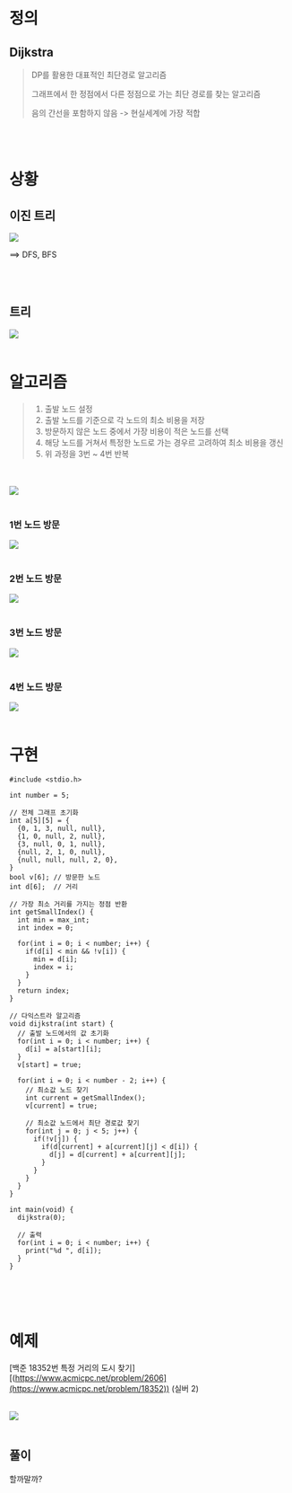 # 정의
## Dijkstra
> DP를 활용한 대표적인 최단경로 알고리즘
> 
> 그래프에서 한 정점에서 다른 정점으로 가는 최단 경로를 찾는 알고리즘
> 
> 음의 간선을 포함하지 않음 -> 현실세계에 가장 적합

<br>
<br>

# 상황
## 이진 트리
<img src="image/dijkstra_1.png" />

==> DFS, BFS

<br>
<br>

## 트리
<img src="image/dijkstra_2.png" />

<br>
<br>

# 알고리즘

> 1. 출발 노드 설정
> 2. 출발 노드를 기준으로 각 노드의 최소 비용을 저장
> 3. 방문하지 않은 노드 중에서 가장 비용이 적은 노드를 선택
> 4. 해당 노드를 거쳐서 특정한 노드로 가는 경우르 고려하여 최소 비용을 갱신
> 5. 위 과정을 3번 ~ 4번 반복

<br>
<br>

<img src="image/dijkstra_3.png" />

<br>
<br>

### 1번 노드 방문

<img src="image/dijkstra_4.png" />

<br>
<br>

### 2번 노드 방문

<img src="image/dijkstra_5.png" />

<br>
<br>

### 3번 노드 방문

<img src="image/dijkstra_5.png" />

<br>
<br>

### 4번 노드 방문

<img src="image/dijkstra_6.png" />

<br>
<br>

# 구현
```
#include <stdio.h>

int number = 5;

// 전체 그래프 초기화
int a[5][5] = {
  {0, 1, 3, null, null},
  {1, 0, null, 2, null},
  {3, null, 0, 1, null},
  {null, 2, 1, 0, null},
  {null, null, null, 2, 0},
}
bool v[6]; // 방문한 노드
int d[6];  // 거리

// 가장 최소 거리를 가지는 정점 반환
int getSmallIndex() {
  int min = max_int;
  int index = 0;

  for(int i = 0; i < number; i++) {
    if(d[i] < min && !v[i]) {
      min = d[i];
      index = i;
    }
  }
  return index;
}

// 다익스트라 알고리즘
void dijkstra(int start) {
  // 출발 노드에서의 값 초기화
  for(int i = 0; i < number; i++) {
    d[i] = a[start][i];
  }
  v[start] = true;

  for(int i = 0; i < number - 2; i++) {
    // 최소값 노드 찾기
    int current = getSmallIndex();
    v[current] = true;
    
    // 최소값 노드에서 최단 경로값 찾기
    for(int j = 0; j < 5; j++) {
      if(!v[j]) {
        if(d[current] + a[current][j] < d[i]) {
          d[j] = d[current] + a[current][j];
        }
      }
    }
  }
}

int main(void) {
  dijkstra(0);

  // 출력
  for(int i = 0; i < number; i++) {
    print("%d ", d[i]);
  }
}
```

<br>
<br>
<br>

# 예제
[백준 18352번 특정 거리의 도시 찾기][(https://www.acmicpc.net/problem/2606](https://www.acmicpc.net/problem/18352)) (실버 2)

<br>

<img src="image/example.png" />

<br>
<br>

## 풀이

할까말까?